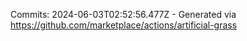 Commits: 2024-06-03T02:52:56.477Z - Generated via https://github.com/marketplace/actions/artificial-grass
<br>
